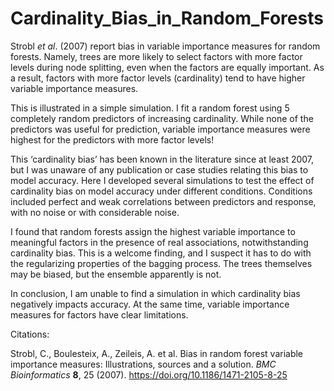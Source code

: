 # Cardinality_Bias_in_Random_Forests

Strobl *et al*. (2007) report bias in variable importance measures for random forests. Namely, trees are more likely to select factors with more factor levels during node splitting, even when the factors are equally important. As a result, factors with more factor levels (cardinality) tend to have higher variable importance measures.

This is illustrated in a simple simulation. I fit a random forest using 5 completely random predictors of increasing cardinality. While none of the predictors was useful for prediction, variable importance measures were highest for the predictors with more factor levels!

This ‘cardinality bias’ has been known in the literature since at least 2007, but I was unaware of any publication or case studies relating this bias to model accuracy. Here I developed several simulations to test the effect of cardinality bias on model accuracy under different conditions. Conditions included perfect and weak correlations between predictors and response, with no noise or with considerable noise.

I found that random forests assign the highest variable importance to meaningful factors in the presence of real associations, notwithstanding cardinality bias. This is a welcome finding, and I suspect it has to do with the regularizing properties of the bagging process. The trees themselves may be biased, but the ensemble apparently is not.

In conclusion, I am unable to find a simulation in which cardinality bias negatively impacts accuracy. At the same time, variable importance measures for factors have clear limitations.

Citations:

Strobl, C., Boulesteix, A., Zeileis, A. et al. Bias in random forest variable importance measures: Illustrations, sources and a solution. *BMC Bioinformatics* **8**, 25 (2007). https://doi.org/10.1186/1471-2105-8-25
